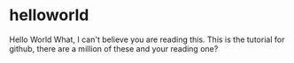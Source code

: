 # helloworld
Hello World
What, I can't believe you are reading this.
This is the tutorial for github, there are a million of these and your reading one?
